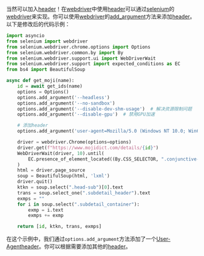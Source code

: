 当然可以加入[header](https://zh.wikipedia.org/wiki/header)！在[webdriver](https://zh.wikipedia.org/wiki/webdriver)中使用[header](https://zh.wikipedia.org/wiki/header)可以通过[selenium](https://zh.wikipedia.org/wiki/selenium)的[webdriver](https://zh.wikipedia.org/wiki/webdriver)来实现。你可以使用[webdriver](https://zh.wikipedia.org/wiki/webdriver)的[add_argument](https://zh.wikipedia.org/wiki/add_argument)方法来添加[header](https://zh.wikipedia.org/wiki/header)。以下是修改后的代码示例：

```python
import asyncio
from selenium import webdriver
from selenium.webdriver.chrome.options import Options
from selenium.webdriver.common.by import By
from selenium.webdriver.support.ui import WebDriverWait
from selenium.webdriver.support import expected_conditions as EC
from bs4 import BeautifulSoup

async def get_moji(name):
    id = await get_ids(name)
    options = Options()
    options.add_argument('--headless')
    options.add_argument('--no-sandbox')
    options.add_argument('--disable-dev-shm-usage')  # 解决资源限制问题
    options.add_argument('--disable-gpu')  # 禁用GPU加速

    # 添加header
    options.add_argument('user-agent=Mozilla/5.0 (Windows NT 10.0; Win64; x64) AppleWebKit/537.36 (KHTML, like Gecko) Chrome/58.0.3029.110 Safari/537.3')

    driver = webdriver.Chrome(options=options)
    driver.get(f"https://www.mojidict.com/details/{id}")   
    WebDriverWait(driver, 10).until(
        EC.presence_of_element_located((By.CSS_SELECTOR, ".conjunctive-header"))
    )
    html = driver.page_source
    soup = BeautifulSoup(html, 'lxml')
    driver.quit()
    ktkn = soup.select(".head-sub")[0].text
    trans = soup.select_one(".subdetail_header").text
    exmps = ""
    for i in soup.select(".subdetail_container"):
        exmp = i.text
        exmps += exmp

    return [id, ktkn, trans, exmps]
```

在这个示例中，我们通过`options.add_argument`方法添加了一个[User-Agent](https://zh.wikipedia.org/wiki/User-Agent)[header](https://zh.wikipedia.org/wiki/header)。你可以根据需要添加其他的[header](https://zh.wikipedia.org/wiki/header)。